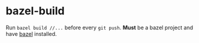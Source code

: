 # bazel-build

Run `bazel build //...` before every `git push`. **Must** be a bazel project and have [bazel](https://bazel.build) installed.
